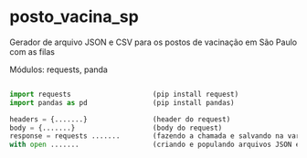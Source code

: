 # posto_vacina_sp
Gerador de arquivo JSON e CSV para os postos de vacinação em São Paulo com as filas

Módulos: requests, panda

```Python 3

import requests                    (pip install request)
import pandas as pd                (pip install pandas)

headers = {.......}                (header do request)
body = {.......}                   (body do request)
response = requests .......        (fazendo a chamada e salvando na variável)
with open .......                  (criando e populando arquivos JSON e CSV)
```
